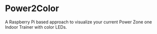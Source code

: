 # Power2Color
A Raspberry Pi based approach to visualize your current Power Zone one Indoor Trainer with color LEDs. 
